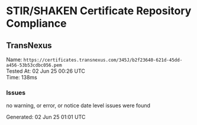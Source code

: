 # STIR/SHAKEN Certificate Repository Compliance

## TransNexus

Name: `https://certificates.transnexus.com/345J/b2f23640-621d-45dd-a456-53b53cdbc056.pem`\
Tested At: 02 Jun 25 00:26 UTC\
Time: 138ms

### Issues

no warning, or error, or notice date level issues were found

Generated: 02 Jun 25 01:01 UTC